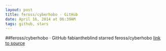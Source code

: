 ```yaml
---
layout: post
title: feross/cyberhobo · GitHub
date: April 16, 2014 at 06:39AM
tags: github, stars
---
```

##feross/cyberhobo · GitHub
fabiantheblind starred feross/cyberhobo
[link to source](http://ift.tt/1t4ji5Z) 
